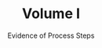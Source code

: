 ---
title: Volume I
subtitle: Evidence of Process Steps
weight: 100
layout: contents
class: abstracts
slug: .
---